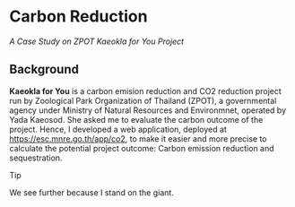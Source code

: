 # Carbon Reduction
_A Case Study on ZPOT Kaeokla for You Project_

## Background
__Kaeokla for You__ is a carbon emision reduction and CO2 reduction project run by Zoological Park Organization of Thailand (ZPOT), a governmental agency under Ministry of Natural Resources and Environmnet, operated by Yada Kaeosod. She asked me to evaluate the carbon outcome of the project. Hence, I developed a web application, deployed at https://esc.mnre.go.th/app/co2, to make it easier and more precise to calculate the potential project outcome: Carbon emission reduction and sequestration.

> [!TIP]
> We see further because I stand on the giant.

